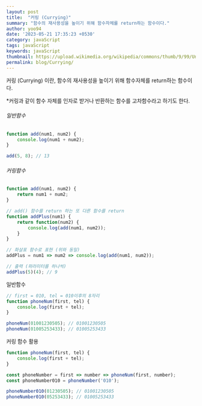 ```yaml
---
layout: post
title:  "커링 (Currying)"
summary: "함수의 재사용성을 높이기 위해 함수자체를 return하는 함수이다."
author: yoo94
date: '2023-05-21 17:35:23 +0530'
category: javaScript
tags: javaScript
keywords: javaScript
thumbnail: https://upload.wikimedia.org/wikipedia/commons/thumb/9/99/Unofficial_JavaScript_logo_2.svg/1200px-Unofficial_JavaScript_logo_2.svg.png
permalink: blog/Currying/
---
```

커링 (Currying) 이란, 함수의 재사용성을 높이기 위해 함수자체를 return하는 함수이다.

*커링과 같이 함수 자체를 인자로 받거나 반환하는 함수를 고차함수라고 하기도 한다.
###### 일반함수

```js
function add(num1, num2) {
    console.log(num1 + num2);
}

add(5, 8); // 13

```

###### 커링함수

```js
function add(num1, num2) {
    return num1 + num2;
}

// add() 함수를 return 하는 또 다른 함수를 return
function addPlus(num1) {
    return function(num2) {
        console.log(add(num1, num2));
    }
}

// 화살표 함수로 표현 (위와 동일)
addPlus = num1 => num2 => console.log(add(num1, num2));

// 출력 (파라미터를 하나씩)
addPlus(5)(4); // 9

```

일반함수

```js
// first = 010, tel = 010이후의 8자리
function phoneNum(first, tel) {
	console.log(first + tel);
}

phoneNum(01001230505); // 01001230505
phoneNum(01005253433); // 01005253433

```

커링 함수 활용
```js
function phoneNum(first, tel) {
	console.log(first + tel);
}

const phoneNumber = first => number => phoneNum(first, number);
const phoneNumber010 = phoneNumber('010');

phoneNumber010(01230505); // 01001230505
phoneNumber010(05253433); // 01005253433

```

